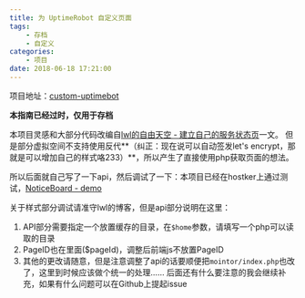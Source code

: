 ```yaml
---
title: 为 UptimeRobot 自定义页面
tags: 
    - 存档
    - 自定义
categories:
    - 项目
date: 2018-06-18 17:21:00
---
```


项目地址：[custom-uptimebot](https://github.com/HFIProgramming/custom-uptimebot)

**本指南已经过时，仅用于存档**

本项目灵感和大部分代码改编自[lwl的自由天空 - 建立自己的服务状态页](https://blog.lwl12.com/read/create-own-services-status-page.html)一文。 但是部分虚拟空间不支持使用反代**（纠正：现在说可以自动签发let's encrypt，那就是可以增加自己的样式咯233）**，所以产生了直接使用php获取页面的想法。

所以后面就自己写了一下api，然后调试了一下：本项目已经在hostker上通过测试，[NoticeBoard - demo](https://status.hfi.me/)

关于样式部分调试请准守lwl的博客，但是api部分说明在这里：

1.  API部分需要指定一个放置缓存的目录，在```$home```参数，请填写一个php可以读取的目录
2.  PageID也在里面($pageId)，调整后前端js不放置PageID
3.  其他的更改请随意，但是注意调整了api的话要顺便把```mointor/index.php```也改了，这里到时候应该做个统一的处理……
后面还有什么要注意的我会继续补充，如果有什么问题可以在Github上提起issue

